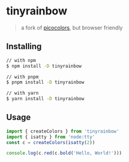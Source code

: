 # tinyrainbow

> a fork of [picocolors](https://www.npmjs.com/package/picocolors), but browser friendly

## Installing

```bash
// with npm
$ npm install -D tinyrainbow

// with pnpm
$ pnpm install -D tinyrainbow

// with yarn
$ yarn install -D tinyrainbow
```

## Usage

```js
import { createColors } from 'tinyrainbow'
import { isatty } from 'node:tty'
const c = createColors(isatty(2))

console.log(c.red(c.bold('Hello, World!')))
```
